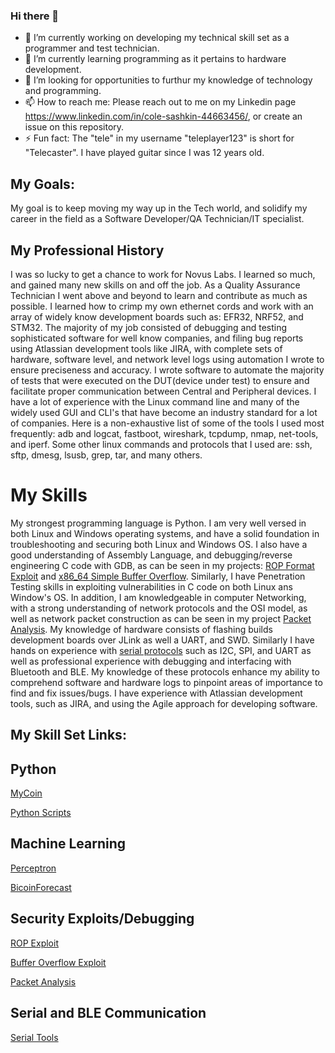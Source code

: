 ### Hi there 👋

- 🔭 I’m currently working on developing my technical skill set as a programmer and test technician. 
- 🌱 I’m currently learning programming as it pertains to hardware development.
- 🤔 I’m looking for opportunities to furthur my knowledge of technology and programming.
- 📫 How to reach me: Please reach out to me on my Linkedin page https://www.linkedin.com/in/cole-sashkin-44663456/, or create an issue on this repository. 
- ⚡ Fun fact: The "tele" in my username "teleplayer123" is short for "Telecaster". I have played guitar since I was 12 years old.

My Goals:
----
My goal is to keep moving my way up in the Tech world, and solidify my career in the field as a Software Developer/QA Technician/IT specialist.

My Professional History
----
I was so lucky to get a chance to work for Novus Labs. I learned so much, and gained many new skills on and off the job.
As a Quality Assurance Technician I went above and beyond to learn and contribute as much as possible.
I learned how to crimp my own ethernet cords and work with an array of widely know development boards such as: EFR32, NRF52, and STM32.
The majority of my job consisted of debugging and testing sophisticated software for well know companies, and filing bug reports using Atlassian development tools 
like JIRA, with complete sets of hardware, software level, and network level logs using automation I wrote to ensure preciseness and accuracy. 
I wrote software to automate the majority of tests that were executed on the DUT(device under test) to ensure and facilitate proper communication
between Central and Peripheral devices. I have a lot of experience with the Linux command line and many of the widely used GUI and CLI's that have become an 
industry standard for a lot of companies. Here is a non-exhaustive list of some of the tools I used most frequently: adb and logcat, fastboot, wireshark, tcpdump,
nmap, net-tools, and iperf. Some other linux commands and protocols that I used are: ssh, sftp, dmesg, lsusb, grep, tar, and many others.

# My Skills
My strongest programming language is Python. I am very well versed in both Linux and Windows operating systems,
and have a solid foundation in troubleshooting and securing both Linux and Windows OS. I also
have a good understanding of Assembly Language, and debugging/reverse engineering C code with GDB,
as can be seen in my projects: [ROP Format Exploit](https://github.com/teleplayer123/ROP-Format-Exploit)
and [x86_64 Simple Buffer Overflow](https://github.com/teleplayer123/x86_64-Simple-BOF).
Similarly, I have Penetration Testing skills in exploiting vulnerabilities in C code on both 
Linux ans Window's OS. In addition, I am knowledgeable in computer Networking, with a strong understanding of
network protocols and the OSI model, as well as network packet construction as can be seen in my 
project [Packet Analysis](https://github.com/teleplayer123/packet_analysis_v1.2). My knowledge of hardware 
consists of flashing builds development boards over JLink as well a UART, and SWD. Similarly I have hands on
experience with [serial protocols](https://github.com/teleplayer123/SerialComTools) such as I2C, SPI, and UART as well as professional experience with debugging and
interfacing with Bluetooth and BLE. My knowledge of these protocols enhance my ability to comprehend software and 
hardware logs to pinpoint areas of importance to find and fix issues/bugs. I have experience with Atlassian development tools,
such as JIRA, and using the Agile approach for developing software.

My Skill Set Links:
----
## Python
[MyCoin](https://github.com/teleplayer123/MyCoin)

[Python Scripts](https://github.com/teleplayer123/My_Codes)

## Machine Learning
[Perceptron](https://github.com/teleplayer123/Perceptron)

[BicoinForecast](https://github.com/teleplayer123/BitcoinForecast)

## Security Exploits/Debugging

[ROP Exploit](https://github.com/teleplayer123/ROP-Format-Exploit)

[Buffer Overflow Exploit](https://github.com/teleplayer123/x86_64-Simple-BOF)

[Packet Analysis](https://github.com/teleplayer123/packet_analysis_v1.2)

## Serial and BLE Communication
[Serial Tools](https://github.com/teleplayer123/SerialComTools)
